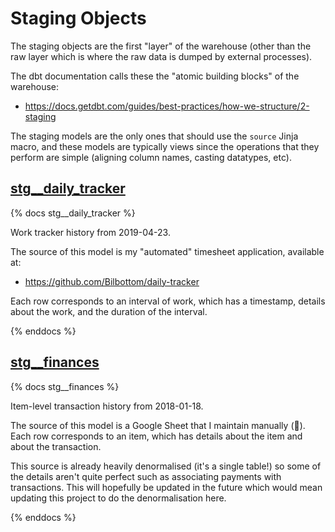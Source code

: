 # Staging Objects

The staging objects are the first "layer" of the warehouse (other than the raw layer which is where the raw data is dumped by external processes).

The dbt documentation calls these the "atomic building blocks" of the warehouse:

- https://docs.getdbt.com/guides/best-practices/how-we-structure/2-staging

The staging models are the only ones that should use the `source` Jinja macro, and these models are typically views since the operations that they perform are simple (aligning column names, casting datatypes, etc).

## [stg\_\_daily_tracker](stg__daily_tracker.sql)

{% docs stg__daily_tracker %}

Work tracker history from 2019-04-23.

The source of this model is my "automated" timesheet application, available at:

- https://github.com/Bilbottom/daily-tracker

Each row corresponds to an interval of work, which has a timestamp, details about the work, and the duration of the interval.

{% enddocs %}

## [stg\_\_finances](stg__finances.sql)

{% docs stg__finances %}

Item-level transaction history from 2018-01-18.

The source of this model is a Google Sheet that I maintain manually (🤮). Each row corresponds to an item, which has details about the item and about the transaction.

This source is already heavily denormalised (it's a single table!) so some of the details aren't quite perfect such as associating payments with transactions. This will hopefully be updated in the future which would mean updating this project to do the denormalisation here.

{% enddocs %}
